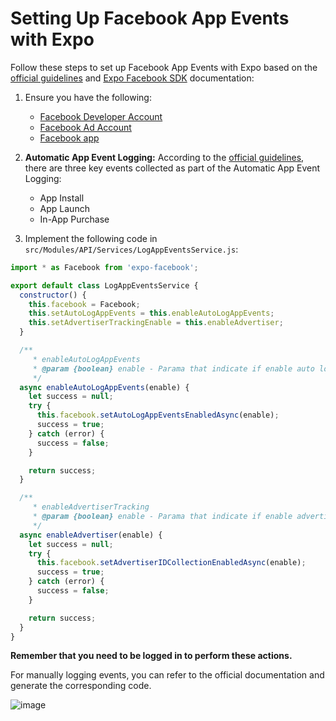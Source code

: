 # Setting Up Facebook App Events with Expo

Follow these steps to set up Facebook App Events with Expo based on the [official guidelines](https://developers.facebook.com/docs/app-events/getting-started-app-events-ios#auto-events) and [Expo Facebook SDK](https://docs.expo.io/versions/latest/sdk/facebook/#facebooksetautologappeventsenabledasyncenabled-boolean-promisevoid) documentation:

1. Ensure you have the following:
   - [Facebook Developer Account](https://developers.facebook.com/apps)
   - [Facebook Ad Account](https://www.facebook.com/ads/manager/accounts/)
   - [Facebook app](https://developers.facebook.com/docs/apps)

2. **Automatic App Event Logging:** According to the [official guidelines](https://developers.facebook.com/docs/app-events/getting-started-app-events-ios#auto-events), there are three key events collected as part of the Automatic App Event Logging:
   - App Install
   - App Launch
   - In-App Purchase

3. Implement the following code in `src/Modules/API/Services/LogAppEventsService.js`:

```javascript
import * as Facebook from 'expo-facebook';

export default class LogAppEventsService {
  constructor() {
    this.facebook = Facebook;
    this.setAutoLogAppEvents = this.enableAutoLogAppEvents;
    this.setAdvertiserTrackingEnable = this.enableAdvertiser;
  }

  /**
     * enableAutoLogAppEvents
     * @param {boolean} enable - Parama that indicate if enable auto log app events or not
     */
  async enableAutoLogAppEvents(enable) {
    let success = null;
    try {
      this.facebook.setAutoLogAppEventsEnabledAsync(enable);
      success = true;
    } catch (error) {
      success = false;
    }

    return success;
  }

  /**
     * enableAdvertiserTracking
     * @param {boolean} enable - Parama that indicate if enable advertiser
     */
  async enableAdvertiser(enable) {
    let success = null;
    try {
      this.facebook.setAdvertiserIDCollectionEnabledAsync(enable);
      success = true;
    } catch (error) {
      success = false;
    }

    return success;
  }
}
```

**Remember that you need to be logged in to perform these actions.**

For manually logging events, you can refer to the official documentation and generate the corresponding code.

![image](https://github.com/BlackstoneStudio/Blackstone-Code-Standards/assets/26130533/8793ac2d-e075-41db-8f92-bd1d69ddaf9c)

